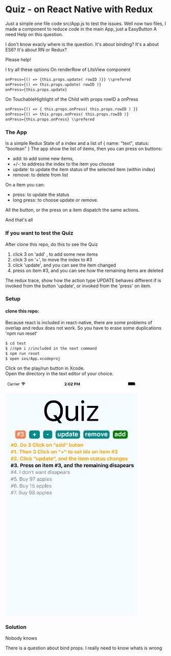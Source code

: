 Quiz - on React Native with Redux
========================

Just a simple one file code src/App.js to test the issues.
Well now two files, I made a component to reduce code in the main App, just a EasyButton
A need Help on this question.

I don't know exacly where is the question. It's about  binding? It's a about ES6? It's about RN or Redux?

Please help!

I try all these options
On renderRow of LitsView component
```
onPress={() => {this.props.update( rowID )}} \\prefered
onPress={() => this.props.update( rowID )}
onPress={this.props.update}
```
On TouchableHighlight of the Child with props rowID a onPress
```
onPress={() => { this.props.onPress( this.props.rowID ) }}    
onPress={() => this.props.onPress( this.props.rowID )}    
onPress={this.props.onPress} \\prefered
```

### The App ###

Is a simple Redux State of a index and a list of { name: "text", status: "boolean" }
The app show the list of items, then you can press on buttons:

  * add: to add some new items,
  * +/-: to address the index to the item you choose
  * update: to update the item status of the selected item (within index)
  * remove: to delete from list

On a item you can:

  * press: to update the status
  * long press: to choose update or remove.

All the button, or the press on a item dispatch the same actions.

And that's all

### If you want to test the Quiz ###

After clone this repo, do this to see the Quiz

   1. click 3 on 'add' , to add some new items
   2. click 3 on '+', to move the index to #3
   3. click 'update', and you can see the item changed
   4. press on item #3, and you can see how the remaining items are deleted

The redux trace, show how the action type UPDATE behaves different if is invoked from the button 'update', or invoked from the 'press' on item.

### Setup ###
#### clone this repo: ####

Because react is included in react-native, there are some problems of overlap and redux does not work. So you have to erase some duplications 'npm run reset'

```
$ cd test
$ //npm i //included in the next command
$ npm run reset
$ open ios/App.xcodeproj
```

Click on the play/run button in Xcode.
<br />
Open the directory in the text editor of your choice.

![alt tag](https://github.com/srlopez/test/blob/master/ScreenShot.png)


### Solution ###

Nobody knows

There is a question about bind props. I really need to know whats is wrong
